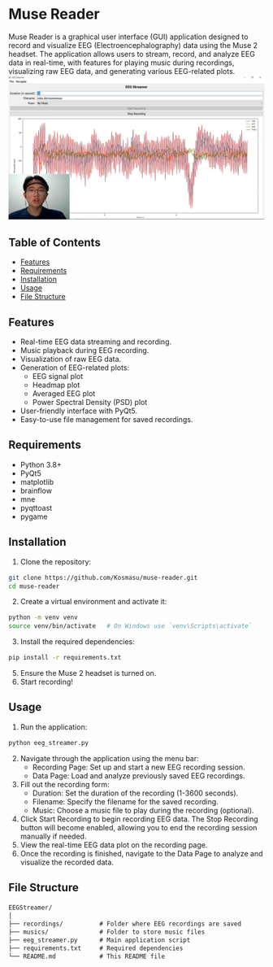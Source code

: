 # Muse Reader
Muse Reader is a graphical user interface (GUI) application designed to record and visualize EEG (Electroencephalography) data using the Muse 2 headset. The application allows users to stream, record, and analyze EEG data in real-time, with features for playing music during recordings, visualizing raw EEG data, and generating various EEG-related plots.
![Recording Page](./documentation/recording_page_1.png)

## Table of Contents
- [Features](#features)
- [Requirements](#requirements)
- [Installation](#installation)
- [Usage](#usage)
- [File Structure](#file-structure)

## Features
- Real-time EEG data streaming and recording.
- Music playback during EEG recording.
- Visualization of raw EEG data.
- Generation of EEG-related plots:
  - EEG signal plot
  - Headmap plot
  - Averaged EEG plot
  - Power Spectral Density (PSD) plot
- User-friendly interface with PyQt5.
- Easy-to-use file management for saved recordings.

## Requirements
- Python 3.8+
- PyQt5
- matplotlib
- brainflow
- mne
- pyqttoast
- pygame

## Installation
1. Clone the repository:

```bash
git clone https://github.com/Kosmasu/muse-reader.git
cd muse-reader
```

2. Create a virtual environment and activate it:

```bash
python -m venv venv
source venv/bin/activate   # On Windows use `venv\Scripts\activate`
```

3. Install the required dependencies:
```bash
pip install -r requirements.txt
```
5. Ensure the Muse 2 headset is turned on.
6. Start recording!

## Usage
1. Run the application:
```bash
python eeg_streamer.py
```
2. Navigate through the application using the menu bar:
    * Recording Page: Set up and start a new EEG recording session.
    * Data Page: Load and analyze previously saved EEG recordings.
3. Fill out the recording form:
    * Duration: Set the duration of the recording (1-3600 seconds).
    * Filename: Specify the filename for the saved recording.
    * Music: Choose a music file to play during the recording (optional).
4. Click Start Recording to begin recording EEG data. The Stop Recording button will become enabled, allowing you to end the recording session manually if needed.
5. View the real-time EEG data plot on the recording page.
6. Once the recording is finished, navigate to the Data Page to analyze and visualize the recorded data.

## File Structure
```
EEGStreamer/
│
├── recordings/          # Folder where EEG recordings are saved
├── musics/              # Folder to store music files
├── eeg_streamer.py      # Main application script
├── requirements.txt     # Required dependencies
└── README.md            # This README file
```

